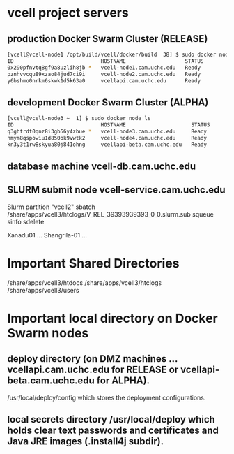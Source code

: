 # vcell project servers

## production Docker Swarm Cluster (RELEASE)

```bash
[vcell@vcell-node1 /opt/build/vcell/docker/build  38] $ sudo docker node ls
ID                            HOSTNAME                   STATUS              AVAILABILITY        MANAGER STATUS      ENGINE VERSION
0x290pfnvtq8gf9a8uzlih8jb *   vcell-node1.cam.uchc.edu   Ready               Active              Reachable           18.03.0-ce
pznhvvcqu89xzao84jud7ci9i     vcell-node2.cam.uchc.edu   Ready               Active              Leader              18.03.0-ce
y6bshmo0nrkm6skwk1d5k63a0     vcellapi.cam.uchc.edu      Ready               Active              Reachable           18.03.0-ce
```

## development Docker Swarm Cluster (ALPHA)

```bash
[vcell@vcell-node3 ~  1] $ sudo docker node ls
ID                            HOSTNAME                     STATUS              AVAILABILITY        MANAGER STATUS      ENGINE VERSION
q3ghtrdt0qnz8i3gb56y4zbue *   vcell-node3.cam.uchc.edu     Ready               Active              Leader              18.03.0-ce
nmym8qspowiu1d850ok9vwtk2     vcell-node4.cam.uchc.edu     Ready               Active              Reachable           18.03.0-ce
kn3y3t1rw8skyua80j841ohng     vcellapi-beta.cam.uchc.edu   Ready               Active              Reachable           18.03.0-ce
```

## database machine vcell-db.cam.uchc.edu

## SLURM submit node vcell-service.cam.uchc.edu
Slurm partition "vcell2"
sbatch /share/apps/vcell3/htclogs/V_REL_39393939393_0_0.slurm.sub
squeue
sinfo
sdelete

Xanadu01 ...
Shangrila-01 ...


# Important Shared Directories
/share/apps/vcell3/htdocs
/share/apps/vcell3/htclogs
/share/apps/vcell3/users

# Important local directory on Docker Swarm nodes

## deploy directory (on DMZ machines ... vcellapi.cam.uchc.edu for RELEASE or vcellapi-beta.cam.uchc.edu for ALPHA).
/usr/local/deploy/config which stores the deployment configurations.

## local secrets directory /usr/local/deploy which holds clear text passwords and certificates and Java JRE images (.install4j subdir).




